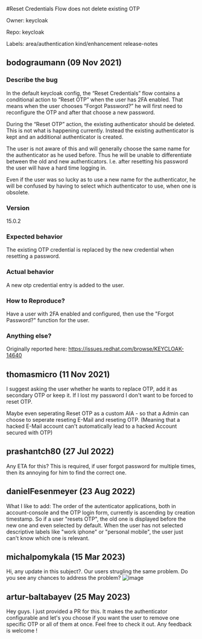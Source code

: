 #Reset Credentials Flow does not delete existing OTP

Owner: keycloak

Repo: keycloak

Labels: area/authentication kind/enhancement release-notes 

## bodograumann (09 Nov 2021)

### Describe the bug

In the default keycloak config, the “Reset Credentials” flow contains a conditional action to “Reset OTP” when the user has 2FA enabled. That means when the user chooses “Forgot Password?” he will first need to reconfigure the OTP and after that choose a new password.

During the “Reset OTP” action, the existing authenticator should be deleted. This is not what is happening currently. Instead the existing authenticator is kept and an additional authenticator is created.

The user is not aware of this and will generally choose the same name for the authenticator as he used before. Thus he will be unable to differentiate between the old and new authenticators. I.e. after resetting his password the user will have a hard time logging in.

Even if the user was so lucky as to use a new name for the authenticator, he will be confused by having to select which authenticator to use, when one is obsolete.

### Version

15.0.2

### Expected behavior

The existing OTP credential is replaced by the new credential when resetting a password.

### Actual behavior

A new otp credential entry is added to the user.

### How to Reproduce?

Have a user with 2FA enabled and configured, then use the "Forgot Password?" function for the user.

### Anything else?

Originally reported here: https://issues.redhat.com/browse/KEYCLOAK-14640

## thomasmicro (11 Nov 2021)

I suggest asking the user whether he wants to replace OTP, add it as secondary OTP or keep it. If I lost my password I don't want to be forced to reset OTP.

Maybe even seperating Reset OTP as a custom AIA - so that a Admin can choose to seperate reseting E-Mail and reseting OTP. (Meaning that a hacked E-Mail account can't automatically lead to a hacked Account secured with OTP)

## prashantch80 (27 Jul 2022)

Any ETA for this? This is required, if user forgot password for multiple times, then its annoying for him to find the correct one.

## danielFesenmeyer (23 Aug 2022)

What I like to add: The order of the autenticator applications, both in account-console and the OTP login form, currently is ascending by creation timestamp. So if a user "resets OTP", the old one is displayed before the new one and even selected by default. When the user has not selected descriptive labels like "work iphone" or "personal mobile", the user just can't know which one is relevant.

## michalpomykala (15 Mar 2023)

Hi, any update in this subject?. Our users strugling the same problem. Do you see any chances to address the problem? 
![image](https://user-images.githubusercontent.com/109679970/225382276-2d6c1226-366f-4e96-ba1b-c86176f6e324.png)


## artur-baltabayev (25 May 2023)

Hey guys. I just provided a PR for this. It makes the authenticator configurable and let's you choose if you want the user to remove one specific OTP or all of them at once. Feel free to check it out. Any feedback is welcome !

